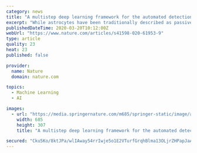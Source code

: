 ```yaml
---
category: news
title: "A multistep deep learning framework for the automated detection and segmentation of astrocytes in fluorescent images of brain tissue"
excerpt: "While astrocytes have been traditionally described as passive supportive cells, studies during the last decade have shown they are active players in many aspects of CNS physiology and function both in normal and disease states."
publishedDateTime: 2020-03-20T10:12:00Z
webUrl: "https://www.nature.com/articles/s41598-020-61953-9"
type: article
quality: 23
heat: 23
published: false

provider:
  name: Nature
  domain: nature.com

topics:
  - Machine Learning
  - AI

images:
  - url: "https://media.springernature.com/m685/springer-static/image/art%3A10.1038%2Fs41598-020-61953-9/MediaObjects/41598_2020_61953_Fig1_HTML.png"
    width: 685
    height: 307
    title: "A multistep deep learning framework for the automated detection and segmentation of astrocytes in fluorescent images of brain tissue"

secured: "Cku5Ko/8ktJPa/wlIAway54rrIwje5o1E2VTurfGrqhBlma13OLjrZHPapJaAIWqUm4sEmZj+DtKLnqow70Vf3TQvguCRpAX2FUw6sruz6FX4MWRC9qhYfPg4Ye/qzmDIwLB1x9sjrK02/n8AtPjRbaDO8fn7oUEwX2rbkxWjqszLR9OO7PQBU8nnmUm/AnqR0u3ZxlT53WDVPzCki/V8DQMh1FfT3XQ5MVDQu3ix7JdTVn71TGNvmLbVO9RqQqmiEA5a5avYTen3t8FJKtob2Kdy5oI1+TOVOeuOK12NG6Iys0hgU0N1OTCBYc+8qyZ;CG5jGHs6hYTRVhwHref99g=="
---
```


